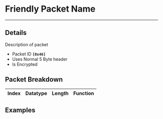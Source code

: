 # Friendly Packet Name #

---


## Details ##

Description of packet
  * Packet ID **`[0x46]`**
  * Uses Normal 5 Byte header
  * Is Encrypted

## Packet Breakdown ##
| Index | Datatype | Length | Function |
|:------|:---------|:-------|:---------|

## Examples ##